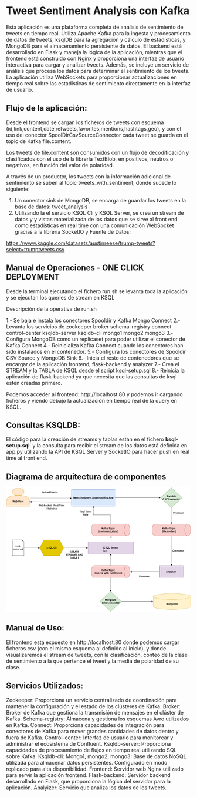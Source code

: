 # Tweet Sentiment Analysis con Kafka

Esta aplicación es una plataforma completa de análisis de sentimiento de tweets en tiempo real. Utiliza Apache Kafka para la ingesta y procesamiento de datos de tweets, ksqlDB para la agregación y cálculo de estadísticas, y MongoDB para el almacenamiento persistente de datos. El backend está desarrollado en Flask y maneja la lógica de la aplicación, mientras que el frontend está construido con Nginx y proporciona una interfaz de usuario interactiva para cargar y analizar tweets. Además, se incluye un servicio de análisis que procesa los datos para determinar el sentimiento de los tweets. La aplicación utiliza WebSockets para proporcionar actualizaciones en tiempo real sobre las estadísticas de sentimiento directamente en la interfaz de usuario. 


## Flujo de la aplicación:

Desde el frontend se cargan los ficheros de tweets con esquema (id,link,content,date,retweets,favorites,mentions,hashtags,geo), y con el uso del conector SpoolDirCsvSourceConnector cada tweet se guarda en el topic de Kafka file.content. 

Los tweets de file.content son consumidos con un flujo de decodificación y clasificados con el uso de la librería TextBlob, en positivos, neutros o negativos, en función del valor de polaridad.

A través de un productor, los tweets con la información adicional de sentimiento se suben al topic tweets_with_sentiment, donde sucede lo siguiente:

1. Un conector sink de MongoDB, se encarga de guardar los tweets en la base de datos: tweet_analysis
2. Utilizando la el servicio KSQL Cli y KSQL Server, se crea un stream de datos y y vistas materializada de los datos que se sirve al front end como estadísticas en real time con una comunicación WebSocket gracias a la librería SocketIO y 
Fuente de Datos:

https://www.kaggle.com/datasets/austinreese/trump-tweets?select=trumptweets.csv

## Manual de Operaciones - ONE CLICK DEPLOYMENT

Desde la terminal ejecutando el fichero run.sh se levanta toda la aplicación y se ejecutan los queries de stream en KSQL 

Descripción de la operativa de run.sh

1.- Se baja e instala los conectores Spooldir y Kafka Mongo Connect 
2.- Levanta los servicios de zookeeper broker schema-registry connect control-center ksqldb-server ksqldb-cli mongo1 mongo2 mongo3 
3.- Configura MongoDB como un replicaset para poder utilizar el conector de Kafka Connect
4.- Reinicializa Kafka Connect cuando los conectores han sido instalados en el contenedor.
5.- Configura los conectores de Spooldir CSV Source y MongoDB Sink
6.- Inicia el resto de contenedores que se encargar de la aplicación frontend, flask-backend y analyzer
7.- Crea el STREAM y la TABLA de KSQL desde el script ksql-setup.sql
8.- Reinicia la aplicación de flask-backend ya que necesita que las consultas de ksql estén creadas primero.

Podemos acceder al frontend: http://localhost:80 y podemos ir cargando ficheros y viendo debajo la actualización en tiempo real de la query en KSQL.

## Consultas KSQLDB:

El código para la creación de streams y tablas están en el fichero **ksql-setup.sql**. y la consulta para recibir el stream de los datos está definida en app.py utilizando la API de KSQL Server y SocketIO para hacer push en real time al front end.


## Diagrama de arquitectura de componentes

![](./doc/img/tweet_sentiment_stats_chart.drawio.png)

## Manual de Uso: 

El frontend está expuesto en http://localhost:80 donde podemos cargar ficheros csv (con el mismo esquema al definido al inicio), y donde visualizaremos el stream de tweets, con la clasificación, conteo de la clase de sentimiento a la que pertence el tweet y la media de polaridad de su clase.

## Servicios Utilizados:
 
Zookeeper:  Proporciona un servicio centralizado de coordinación para mantener la configuración y el estado de los clústeres de Kafka.
Broker: Broker de Kafka que gestiona la transmisión de mensajes en el clúster de Kafka.
Schema-registry: Almacena y gestiona los esquemas Avro utilizados en Kafka.
Connect: Proporciona capacidades de integración para conectores de Kafka para mover grandes cantidades de datos dentro y fuera de Kafka.
Control-center: Interfaz de usuario para monitorear y administrar el ecosistema de Confluent.
Ksqldb-server: Proporciona capacidades de procesamiento de flujos en tiempo real utilizando SQL sobre Kafka.
Ksqldb-cli:
Mongo1, mongo2, mongo3: Base de datos NoSQL utilizada para almacenar datos persistentes. Configurado en modo replicado para alta disponibilidad.
Frontend: Servidor web Nginx utilizado para servir la aplicación frontend.
Flask-backend: Servidor backend desarrollado en Flask, que proporciona la lógica del servidor para la aplicación.
Analyizer:  Servicio que analiza los datos de los tweets.




